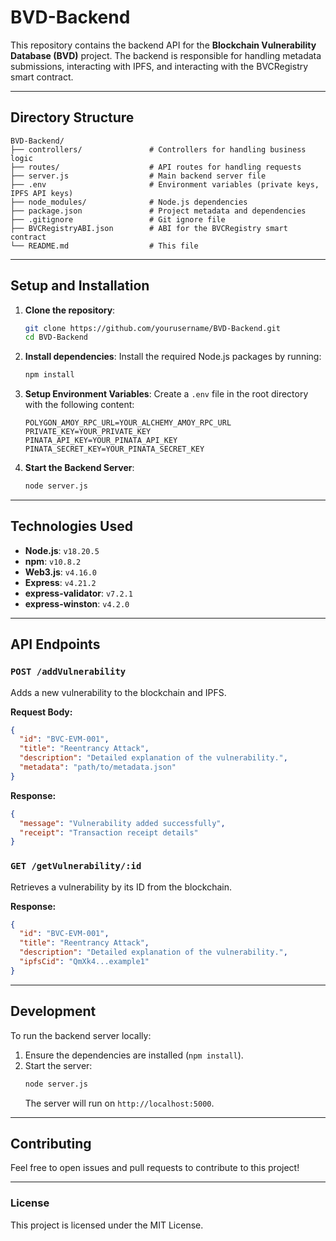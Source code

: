 
# BVD-Backend

This repository contains the backend API for the **Blockchain Vulnerability Database (BVD)** project. The backend is responsible for handling metadata submissions, interacting with IPFS, and interacting with the BVCRegistry smart contract.

---

## **Directory Structure**

```plaintext
BVD-Backend/
├── controllers/               # Controllers for handling business logic
├── routes/                    # API routes for handling requests
├── server.js                  # Main backend server file
├── .env                       # Environment variables (private keys, IPFS API keys)
├── node_modules/              # Node.js dependencies
├── package.json               # Project metadata and dependencies
├── .gitignore                 # Git ignore file
├── BVCRegistryABI.json        # ABI for the BVCRegistry smart contract
└── README.md                  # This file
```

---

## **Setup and Installation**

1. **Clone the repository**:
   ```bash
   git clone https://github.com/yourusername/BVD-Backend.git
   cd BVD-Backend
   ```

2. **Install dependencies**:
   Install the required Node.js packages by running:
   ```bash
   npm install
   ```

3. **Setup Environment Variables**:
   Create a `.env` file in the root directory with the following content:
   ```plaintext
   POLYGON_AMOY_RPC_URL=YOUR_ALCHEMY_AMOY_RPC_URL
   PRIVATE_KEY=YOUR_PRIVATE_KEY
   PINATA_API_KEY=YOUR_PINATA_API_KEY
   PINATA_SECRET_KEY=YOUR_PINATA_SECRET_KEY
   ```

4. **Start the Backend Server**:
   ```bash
   node server.js
   ```

---

## **Technologies Used**

- **Node.js**: `v18.20.5`
- **npm**: `v10.8.2`
- **Web3.js**: `v4.16.0`
- **Express**: `v4.21.2`
- **express-validator**: `v7.2.1`
- **express-winston**: `v4.2.0`

---

## **API Endpoints**

### `POST /addVulnerability`

Adds a new vulnerability to the blockchain and IPFS.

**Request Body:**
```json
{
  "id": "BVC-EVM-001",
  "title": "Reentrancy Attack",
  "description": "Detailed explanation of the vulnerability.",
  "metadata": "path/to/metadata.json"
}
```

**Response:**
```json
{
  "message": "Vulnerability added successfully",
  "receipt": "Transaction receipt details"
}
```

### `GET /getVulnerability/:id`

Retrieves a vulnerability by its ID from the blockchain.

**Response:**
```json
{
  "id": "BVC-EVM-001",
  "title": "Reentrancy Attack",
  "description": "Detailed explanation of the vulnerability.",
  "ipfsCid": "QmXk4...example1"
}
```

---

## **Development**

To run the backend server locally:

1. Ensure the dependencies are installed (`npm install`).
2. Start the server:
   ```bash
   node server.js
   ```
   The server will run on `http://localhost:5000`.

---

## **Contributing**

Feel free to open issues and pull requests to contribute to this project!

---

### **License**

This project is licensed under the MIT License.

